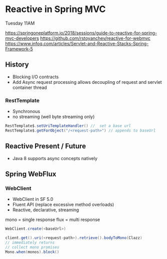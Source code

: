 # Reactive in Spring MVC

Tuesday 11AM

https://springoneplatform.io/2018/sessions/guide-to-reactive-for-spring-mvc-developers
https://github.com/rstoyanchev/reactive-for-webmvc
https://www.infoq.com/articles/Servlet-and-Reactive-Stacks-Spring-Framework-5

## History

- Blocking I/O contracts
- Add Async request processing allows decoupling of request and servlet container thread

### RestTemplate

- Synchronous
- no streaming (well byte streaming only)

```java
RestTemplate$.setUriTemplateHandler() //  set a base url
RestTemplate$.getForObject("/<request-path>") // appends to baseUrl
```

## Reactive Present / Future

- Java 8 supports async concepts natively

## Spring WebFlux

### WebClient

- WebClient in SF 5.0
- Fluent API (replace excessive method overloads)
- Reactive, declarative, streaming

mono = single response
flux = multi response

```java
WebClient.create(<baseUrl>)

client.get().uri(<request-path>).retrieve().bodyToMono(Clazz)
// immediately returns
// collect mono promises
Mono.when(monos).block()
```
